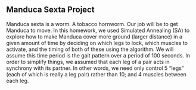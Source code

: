 ## Manduca Sexta Project

Manduca sexta is a worm. A tobacco hornworm. Our job will be to get Manduca to move. In this homework, we used Simulated Annealing (SA) to explore how to make Manduca cover more ground (larger distance) in a given amount of time by deciding on which legs to lock, which muscles to activate, and the timing of both of these using the algorithm. We will assume this time period is the gait pattern over a period of 100 seconds. In order to simplify things, we assumed that each leg of a pair acts in synchrony with its partner. In other words, we need only control 5 “legs” (each of which is really a leg pair) rather than 10; and 4 muscles between each leg.

